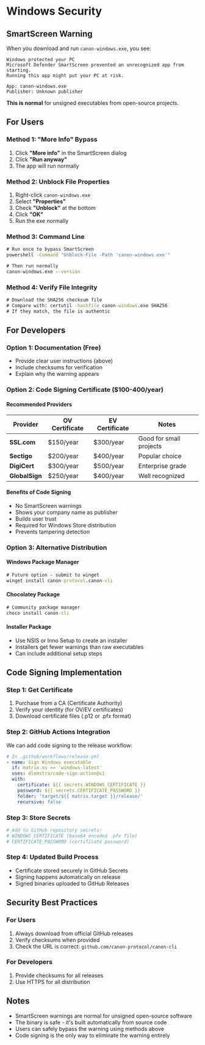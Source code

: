 # Windows Security

## SmartScreen Warning

When you download and run `canon-windows.exe`, you see:

```
Windows protected your PC
Microsoft Defender SmartScreen prevented an unrecognized app from starting.
Running this app might put your PC at risk.

App: canon-windows.exe
Publisher: Unknown publisher
```

**This is normal** for unsigned executables from open-source projects.

## For Users

### Method 1: "More Info" Bypass
1. Click **"More info"** in the SmartScreen dialog
2. Click **"Run anyway"** 
3. The app will run normally

### Method 2: Unblock File Properties
1. Right-click `canon-windows.exe`
2. Select **"Properties"**
3. Check **"Unblock"** at the bottom
4. Click **"OK"**
5. Run the exe normally

### Method 3: Command Line
```cmd
# Run once to bypass SmartScreen
powershell -Command "Unblock-File -Path 'canon-windows.exe'"

# Then run normally
canon-windows.exe --version
```

### Method 4: Verify File Integrity
```cmd
# Download the SHA256 checksum file
# Compare with: certutil -hashfile canon-windows.exe SHA256
# If they match, the file is authentic
```

## For Developers

### Option 1: Documentation (Free)
- Provide clear user instructions (above)
- Include checksums for verification
- Explain why the warning appears

### Option 2: Code Signing Certificate ($100-400/year)

#### Recommended Providers
| Provider | OV Certificate | EV Certificate | Notes |
|----------|---------------|----------------|-------|
| **SSL.com** | $150/year | $300/year | Good for small projects |
| **Sectigo** | $200/year | $400/year | Popular choice |
| **DigiCert** | $300/year | $500/year | Enterprise grade |
| **GlobalSign** | $250/year | $400/year | Well recognized |

#### Benefits of Code Signing
- No SmartScreen warnings
- Shows your company name as publisher
- Builds user trust
- Required for Windows Store distribution
- Prevents tampering detection

### Option 3: Alternative Distribution

#### Windows Package Manager
```cmd
# Future option - submit to winget
winget install canon-protocol.canon-cli
```

#### Chocolatey Package
```cmd
# Community package manager
choco install canon-cli
```

#### Installer Package
- Use NSIS or Inno Setup to create an installer
- Installers get fewer warnings than raw executables
- Can include additional setup steps

## Code Signing Implementation

### Step 1: Get Certificate
1. Purchase from a CA (Certificate Authority)
2. Verify your identity (for OV/EV certificates)
3. Download certificate files (.p12 or .pfx format)

### Step 2: GitHub Actions Integration
We can add code signing to the release workflow:

```yaml
# In .github/workflows/release.yml
- name: Sign Windows executable
  if: matrix.os == 'windows-latest'
  uses: dlemstra/code-sign-action@v1
  with:
    certificate: ${{ secrets.WINDOWS_CERTIFICATE }}
    password: ${{ secrets.CERTIFICATE_PASSWORD }}
    folder: 'target/${{ matrix.target }}/release/'
    recursive: false
```

### Step 3: Store Secrets
```bash
# Add to GitHub repository secrets:
# WINDOWS_CERTIFICATE (base64 encoded .pfx file)
# CERTIFICATE_PASSWORD (certificate password)
```

### Step 4: Updated Build Process
- Certificate stored securely in GitHub Secrets
- Signing happens automatically on release
- Signed binaries uploaded to GitHub Releases



## Security Best Practices

### For Users
1. Always download from official GitHub releases
2. Verify checksums when provided
3. Check the URL is correct: `github.com/canon-protocol/canon-cli`

### For Developers
1. Provide checksums for all releases
2. Use HTTPS for all distribution


## Notes

- SmartScreen warnings are normal for unsigned open-source software
- The binary is safe - it's built automatically from source code
- Users can safely bypass the warning using methods above
- Code signing is the only way to eliminate the warning entirely